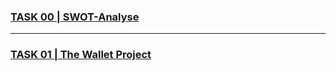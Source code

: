 ### [TASK 00 | SWOT-Analyse](https://paradoxmike.github.io/IFD-SoSe20/task00_swot/)
---
### [TASK 01 | The Wallet Project](https://paradoxmike.github.io/IFD-SoSe20/task01_wallet/wallet_project.pdf)